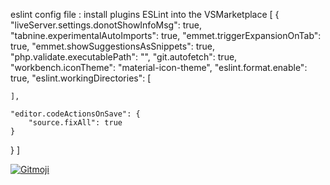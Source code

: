 eslint config file :
install plugins ESLint into the VSMarketplace
[
{
    "liveServer.settings.donotShowInfoMsg": true,
    "tabnine.experimentalAutoImports": true,
    "emmet.triggerExpansionOnTab": true,
    "emmet.showSuggestionsAsSnippets": true,
    "php.validate.executablePath": "",
    "git.autofetch": true,
    "workbench.iconTheme": "material-icon-theme",
    "eslint.format.enable": true,
    "eslint.workingDirectories": [
    
    ],

    "editor.codeActionsOnSave": {
        "source.fixAll": true
    }
}
]

<a href="https://gitmoji.dev">
  <img src="https://img.shields.io/badge/gitmoji-%20😜%20😍-FFDD67.svg?style=flat-square" alt="Gitmoji">
</a>
